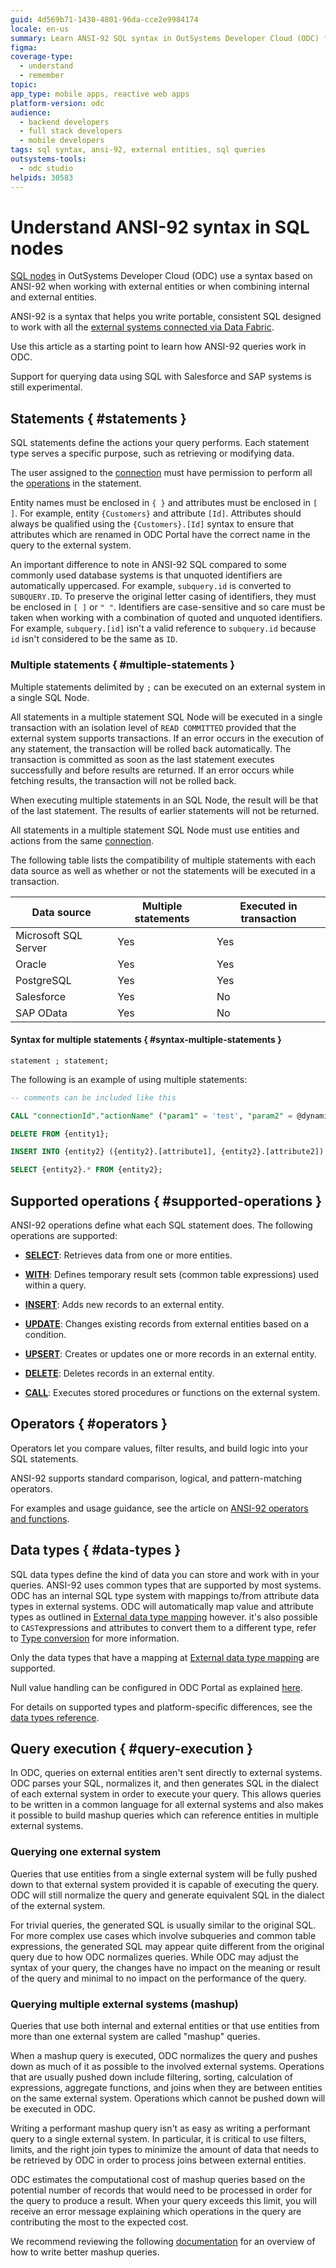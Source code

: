 ```yaml
---
guid: 4d569b71-1430-4801-96da-cce2e9984174
locale: en-us
summary: Learn ANSI-92 SQL syntax in OutSystems Developer Cloud (ODC) for querying external entities with supported operations.
figma:
coverage-type:
  - understand
  - remember
topic:
app_type: mobile apps, reactive web apps
platform-version: odc
audience:
  - backend developers
  - full stack developers
  - mobile developers
tags: sql syntax, ansi-92, external entities, sql queries
outsystems-tools:
  - odc studio
helpids: 30583
---
```


# Understand ANSI-92 syntax in SQL nodes

[SQL nodes](use-sql.md) in OutSystems Developer Cloud (ODC) use a syntax based on ANSI-92 when working with external entities or when combining internal and external entities.

ANSI-92 is a syntax that helps you write portable, consistent SQL designed to work with all the [external systems connected via Data Fabric](../../../../integration-with-systems/external-databases/intro.md). 

Use this article as a starting point to learn how ANSI-92 queries work in ODC.

<div class="warning" markdown="1">

Support for querying data using SQL with Salesforce and SAP systems is still experimental.

</div>

## Statements { #statements }

SQL statements define the actions your query performs. Each statement type serves a specific purpose, such as retrieving or modifying data.

<div class="info" markdown="1">

The user assigned to the [connection](../../../../integration-with-systems/external-databases/create-connection-external-data.md) must have permission to perform all the [operations](#supported-operations) in the statement.

</div>

Entity names must be enclosed in `{ }` and attributes must be enclosed in `[ ]`. For example, entity `{Customers}` and attribute `[Id]`. Attributes should always be qualified using the `{Customers}.[Id]` syntax to ensure that attributes which are renamed in ODC Portal have the correct name in the query to the external system.

An important difference to note in ANSI-92 SQL compared to some commonly used database systems is that unquoted identifiers are automatically uppercased. For example, `subquery.id` is converted to `SUBQUERY.ID`. To preserve the original letter casing of identifiers, they must be enclosed in `[ ]` or `" "`. Identifiers are case-sensitive and so care must be taken when working with a combination of quoted and unquoted identifiers. For example, `subquery.[id]` isn't a valid reference to `subquery.id` because `id` isn't considered to be the same as `ID`.

### Multiple statements { #multiple-statements }

Multiple statements delimited by `;` can be executed on an external system in a single SQL Node.

All statements in a multiple statement SQL Node will be executed in a single transaction with an isolation level of `READ COMMITTED` provided that the external system supports transactions. If an error occurs in the execution of any statement, the transaction will be rolled back automatically. The transaction is committed as soon as the last statement executes successfully and before results are returned. If an error occurs while fetching results, the transaction will not be rolled back.

When executing multiple statements in an SQL Node, the result will be that of the last statement. The results of earlier statements will not be returned.

<div class="info" markdown="1">

All statements in a multiple statement SQL Node must use entities and actions from the same [connection](../../../../integration-with-systems/external-databases/create-connection-external-data.md).

</div>

The following table lists the compatibility of multiple statements with each data source as well as whether or not the statements will be executed in a transaction.

| Data source          | Multiple statements | Executed in transaction |
|----------------------|---------------------|-------------------------|
| Microsoft SQL Server | Yes                 | Yes                     |
| Oracle               | Yes                 | Yes                     |
| PostgreSQL           | Yes                 | Yes                     |
| Salesforce           | Yes                 | No                      |
| SAP OData            | Yes                 | No                      |

#### Syntax for multiple statements { #syntax-multiple-statements }

`statement ; statement;`

The following is an example of using multiple statements:

```sql
-- comments can be included like this

CALL "connectionId"."actionName" ("param1" = 'test', "param2" = @dynamic1);

DELETE FROM {entity1};

INSERT INTO {entity2} ({entity2}.[attribute1], {entity2}.[attribute2]) VALUES ('abc', @dynamic2);

SELECT {entity2}.* FROM {entity2};

```

## Supported operations { #supported-operations }

ANSI-92 operations define what each SQL statement does. The following operations are supported:

* [**SELECT**](ansi-92-select.md): Retrieves data from one or more entities.

* [**WITH**](ansi-92-select.md): Defines temporary result sets (common table expressions) used within a query.

* [**INSERT**](ansi-92-insert.md): Adds new records to an external entity.

* [**UPDATE**](ansi-92-update.md): Changes existing records from external entities based on a condition.

* [**UPSERT**](ansi-92-insert.md): Creates or updates one or more records in an external entity.

* [**DELETE**](ansi-92-delete.md): Deletes records in an external entity.

* [**CALL**](call.md): Executes stored procedures or functions on the external system.


## Operators { #operators }

Operators let you compare values, filter results, and build logic into your SQL statements. 

ANSI-92 supports standard comparison, logical, and pattern-matching operators.

For examples and usage guidance, see the article on [ANSI-92 operators and functions](ansi-92-operators.md).

## Data types { #data-types }

SQL data types define the kind of data you can store and work with in your queries. ANSI-92 uses common types that are supported by most systems.
ODC has an internal SQL type system with mappings to/from attribute data types in external systems. 
ODC will automatically map value and attribute types as outlined in [External data type mapping](../../../../integration-with-systems/external-databases/external-data-type.md) however. it's also possible to `CAST`expressions and attributes to convert them to a different type, refer to [Type conversion](ansi-92-operators.md#type-conversion) for more information. 

<div class="info" markdown="1">

Only the data types that have a mapping at [External data type mapping](../../../../integration-with-systems/external-databases/external-data-type.md) are supported. 

</div>


Null value handling can be configured in ODC Portal as explained [here](../../../../integration-with-systems/external-databases/handle-null-values.md).

For details on supported types and platform-specific differences, see the [data types reference](ansi-92-data-types.md).

## Query execution { #query-execution }

In ODC, queries on external entities aren't sent directly to external systems. ODC parses your SQL, normalizes it, and then generates SQL in the dialect of each external system in order to execute your query. This allows queries to be written in a common language for all external systems and also makes it possible to build mashup queries which can reference entities in multiple external systems.

### Querying one external system

Queries that use entities from a single external system will be fully pushed down to that external system provided it is capable of executing the query. ODC will still normalize the query and generate equivalent SQL in the dialect of the external system.

For trivial queries, the generated SQL is usually similar to the original SQL. For more complex use cases which involve subqueries and common table expressions, the generated SQL may appear quite different from the original query due to how ODC normalizes queries. While ODC may adjust the syntax
of your query, the changes have no impact on the meaning or result of the query and minimal to no impact on the performance of the query.

### Querying multiple external systems (mashup)

Queries that use both internal and external entities or that use entities from more than one external system are called "mashup" queries.

When a mashup query is executed, ODC normalizes the query and pushes down as much of it as possible to the involved external systems. Operations that are usually pushed down include filtering, sorting, calculation of expressions, aggregate functions, and joins when they are between entities on the same external system. Operations which cannot be pushed down will be executed in ODC.

Writing a performant mashup query isn't as easy as writing a performant query to a single external system. In particular, it is critical to use filters, limits, and the right join types to minimize the amount of data that needs to be retrieved by ODC in order to process joins between external
entities.

ODC estimates the computational cost of mashup queries based on the potential number of records that would need to be processed in order for the query to produce a result. When your query exceeds this limit, you will receive an error message explaining which operations in the query are contributing
the most to the expected cost.

We recommend reviewing the following [documentation](../queries.md) for an overview of how to write better mashup queries.
